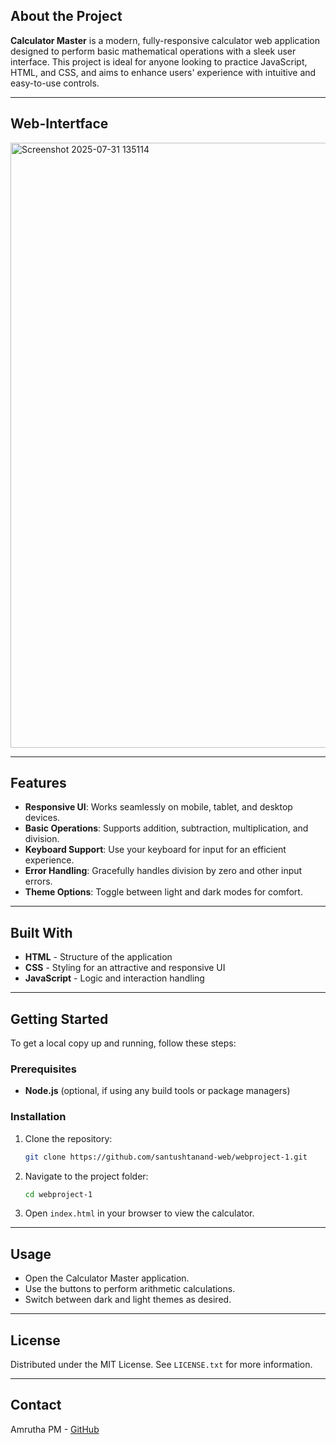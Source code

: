## About the Project

**Calculator Master** is a modern, fully-responsive calculator web application designed to perform basic mathematical operations with a sleek user interface. This project is ideal for anyone looking to practice JavaScript, HTML, and CSS, and aims to enhance users' experience with intuitive and easy-to-use controls.

---

## Web-Intertface

<img width="1902" height="968" alt="Screenshot 2025-07-31 135114" src="https://github.com/user-attachments/assets/4ae59d3e-ac07-4548-a95f-9ce7a443dd87" />

---

## Features

- **Responsive UI**: Works seamlessly on mobile, tablet, and desktop devices.
- **Basic Operations**: Supports addition, subtraction, multiplication, and division.
- **Keyboard Support**: Use your keyboard for input for an efficient experience.
- **Error Handling**: Gracefully handles division by zero and other input errors.
- **Theme Options**: Toggle between light and dark modes for comfort.

---

## Built With

- **HTML** - Structure of the application
- **CSS** - Styling for an attractive and responsive UI
- **JavaScript** - Logic and interaction handling

---


## Getting Started

To get a local copy up and running, follow these steps:

### Prerequisites

- **Node.js** (optional, if using any build tools or package managers)

### Installation

1. Clone the repository:
   ```sh
   git clone https://github.com/santushtanand-web/webproject-1.git
   ```
2. Navigate to the project folder:
   ```sh
   cd webproject-1
   ```
3. Open `index.html` in your browser to view the calculator.

---

## Usage

- Open the Calculator Master application.
- Use the buttons to perform arithmetic calculations.
- Switch between dark and light themes as desired.

---

## License

Distributed under the MIT License. See `LICENSE.txt` for more information.

---

## Contact

Amrutha PM  - [GitHub](https://github.com/AmruthaaPM/Calculater-Master)
